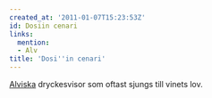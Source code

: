 ```yaml
---
created_at: '2011-01-07T15:23:53Z'
id: Dosiin cenari
links:
  mention:
  - Alv
title: 'Dosi''in cenari'
---
```


[Alviska] dryckesvisor som oftast sjungs till vinets lov.

  [Alviska]: Alv